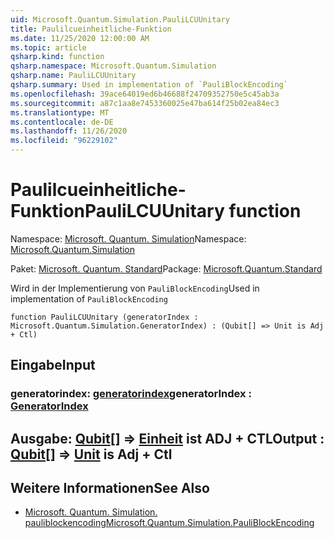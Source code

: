 ```yaml
---
uid: Microsoft.Quantum.Simulation.PauliLCUUnitary
title: Paulilcueinheitliche-Funktion
ms.date: 11/25/2020 12:00:00 AM
ms.topic: article
qsharp.kind: function
qsharp.namespace: Microsoft.Quantum.Simulation
qsharp.name: PauliLCUUnitary
qsharp.summary: Used in implementation of `PauliBlockEncoding`
ms.openlocfilehash: 39ace64019ed6b46688f24709352750e5c45ab3a
ms.sourcegitcommit: a87c1aa8e7453360025e47ba614f25b02ea84ec3
ms.translationtype: MT
ms.contentlocale: de-DE
ms.lasthandoff: 11/26/2020
ms.locfileid: "96229102"
---
```

# <a name="paulilcuunitary-function"></a><span data-ttu-id="07d98-102">Paulilcueinheitliche-Funktion</span><span class="sxs-lookup"><span data-stu-id="07d98-102">PauliLCUUnitary function</span></span>

<span data-ttu-id="07d98-103">Namespace: [Microsoft. Quantum. Simulation](xref:Microsoft.Quantum.Simulation)</span><span class="sxs-lookup"><span data-stu-id="07d98-103">Namespace: [Microsoft.Quantum.Simulation](xref:Microsoft.Quantum.Simulation)</span></span>

<span data-ttu-id="07d98-104">Paket: [Microsoft. Quantum. Standard](https://nuget.org/packages/Microsoft.Quantum.Standard)</span><span class="sxs-lookup"><span data-stu-id="07d98-104">Package: [Microsoft.Quantum.Standard](https://nuget.org/packages/Microsoft.Quantum.Standard)</span></span>


<span data-ttu-id="07d98-105">Wird in der Implementierung von `PauliBlockEncoding`</span><span class="sxs-lookup"><span data-stu-id="07d98-105">Used in implementation of `PauliBlockEncoding`</span></span>

```qsharp
function PauliLCUUnitary (generatorIndex : Microsoft.Quantum.Simulation.GeneratorIndex) : (Qubit[] => Unit is Adj + Ctl)
```


## <a name="input"></a><span data-ttu-id="07d98-106">Eingabe</span><span class="sxs-lookup"><span data-stu-id="07d98-106">Input</span></span>

### <a name="generatorindex--generatorindex"></a><span data-ttu-id="07d98-107">generatorindex: [generatorindex](xref:Microsoft.Quantum.Simulation.GeneratorIndex)</span><span class="sxs-lookup"><span data-stu-id="07d98-107">generatorIndex : [GeneratorIndex](xref:Microsoft.Quantum.Simulation.GeneratorIndex)</span></span>





## <a name="output--qubit--unit--is-adj--ctl"></a><span data-ttu-id="07d98-108">Ausgabe: [Qubit](xref:microsoft.quantum.lang-ref.qubit)[] => [Einheit](xref:microsoft.quantum.lang-ref.unit)  ist ADJ + CTL</span><span class="sxs-lookup"><span data-stu-id="07d98-108">Output : [Qubit](xref:microsoft.quantum.lang-ref.qubit)[] => [Unit](xref:microsoft.quantum.lang-ref.unit)  is Adj + Ctl</span></span>



## <a name="see-also"></a><span data-ttu-id="07d98-109">Weitere Informationen</span><span class="sxs-lookup"><span data-stu-id="07d98-109">See Also</span></span>

- [<span data-ttu-id="07d98-110">Microsoft. Quantum. Simulation. pauliblockencoding</span><span class="sxs-lookup"><span data-stu-id="07d98-110">Microsoft.Quantum.Simulation.PauliBlockEncoding</span></span>](xref:Microsoft.Quantum.Simulation.PauliBlockEncoding)